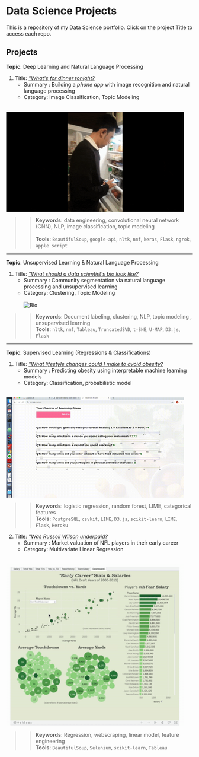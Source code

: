 # Data Science Projects
This is a repository of my Data Science portfolio. Click on the project Title to access each repo.  

## Projects

**Topic**:  Deep Learning and Natural Language Processing  

1. Title: [_"What's for dinner tonight?_](https://github.com/jhonsen/Produce2Recipe)
    - Summary : Building a _phone app_ with image recognition and natural language processing  
    - Category: Image Classification, Topic Modeling

&nbsp;   &nbsp; &nbsp;   &nbsp; &nbsp;   &nbsp; <img src="https://github.com/jhonsen/Produce2Recipe/blob/master/docs/images/P2R_action.gif" alt="P2R" title="Produce2Recipe App" width="480" align="center"/>
     
>>**Keywords**: data engineering, convolutional neural network (CNN), NLP, image classification, topic modeling<br />  
>>**Tools**: `BeautifulSoup`, `google-api`, `nltk`, `nmf`, `keras`, `Flask`, `ngrok`, `apple script`  

---
**Topic**: Unsupervised Learning & Natural Language Processing
 

1. Title: [_"What should a data scientist's bio look like?_](https://github.com/jhonsen/SimilarScientists)   
    - Summary : Community segmentation via natural language processing and unsupervised learning   
    - Category: Clustering, Topic Modeling

&nbsp;   &nbsp; &nbsp;   &nbsp; &nbsp;   &nbsp; <img src="https://github.com/jhonsen/SimilarScientists/blob/master/docs/figures/Final_onTableau.gif" alt="Bio" title="LinkedIn Bio" width="480"  align="center"/>   

>>**Keywords**: Document labeling, clustering, NLP,  topic modeling , unsupervised learning<br />
>>**Tools**: `nltk`, `nmf`, `Tableau`, `TruncatedSVD`, `t-SNE`, `U-MAP`, `D3.js`, `Flask`

---
**Topic**: Supervised Learning  (Regressions & Classifications) 

1. Title: [_"What lifestyle changes could I make to avoid obesity?_](https://github.com/jhonsen/ObesityPrediction)   
    - Summary : Predicting obesity using interpretable machine learning models   
    - Category: Classification, probabilistic model
   
&nbsp;   &nbsp; &nbsp;   &nbsp; &nbsp;   &nbsp; <img src="https://github.com/jhonsen/ObesityPrediction/blob/master/docs/figures/shortervid.gif" alt="App" title="ObeseApp" width="480" align="center"/>

>>**Keywords**: logistic regression, random forest, LIME, categorical features<br />
>>**Tools**: `PostgreSQL`, `csvkit`, `LIME`, `D3.js`, `scikit-learn`, `LIME`, `Flask`, `Heroku`

2. Title: [_"Was Russell Wilson underpaid?_](https://github.com/jhonsen/NFLplayersValuation)   
    - Summary : Market valuation of NFL players in their early career   
    - Category: Multivariate Linear Regression 

&nbsp;   &nbsp; &nbsp;   &nbsp; &nbsp;   &nbsp; <img src="https://github.com/jhonsen/NFLplayersValuation/blob/master/codes/figures/NFLPlayers.gif" width="480" align="center">

>>**Keywords**: Regression, webscraping, linear model, feature engineering<br />
>>**Tools**: `BeautifulSoup`, `Selenium`, `scikit-learn`, `Tableau`

